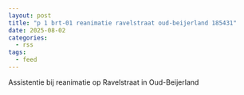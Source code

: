 ```yaml
---
layout: post
title: "p 1 brt-01 reanimatie ravelstraat oud-beijerland 185431"
date: 2025-08-02
categories: 
  - rss
tags: 
  - feed
---
```


Assistentie bij reanimatie op Ravelstraat in Oud-Beijerland
